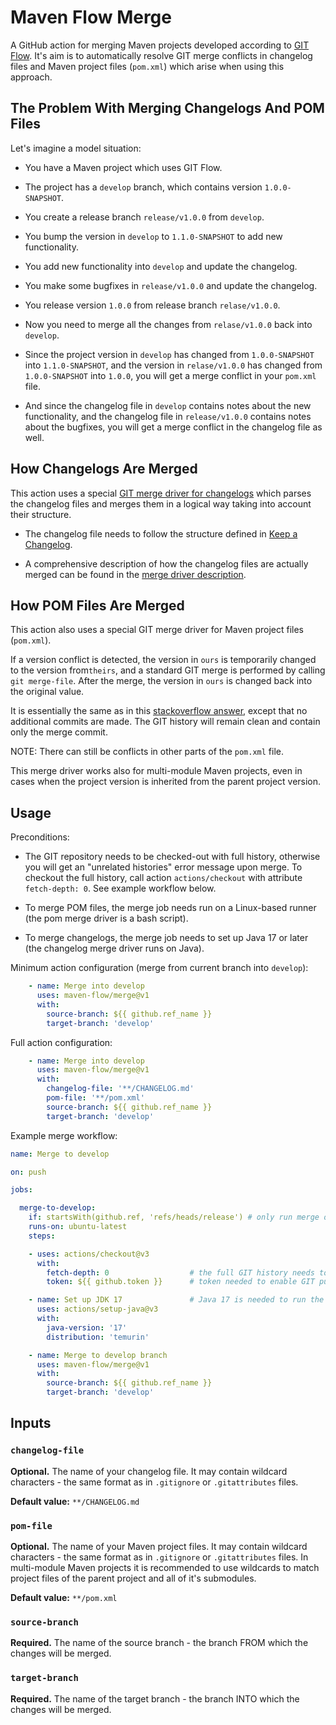 # Maven Flow Merge

A GitHub action for merging Maven projects developed according to [GIT Flow](https://nvie.com/posts/a-successful-git-branching-model/). It's aim is to automatically resolve GIT merge conflicts in changelog files and Maven project files (`pom.xml`) which arise when using this approach.

## The Problem With Merging Changelogs And POM Files

Let's imagine a model situation:

- You have a Maven project which uses GIT Flow.

- The project has a `develop` branch, which contains version `1.0.0-SNAPSHOT`.

- You create a release branch `release/v1.0.0` from `develop`.

- You bump the version in `develop` to `1.1.0-SNAPSHOT` to add new functionality.

- You add new functionality into `develop` and update the changelog.

- You make some bugfixes in `release/v1.0.0` and update the changelog.

- You release version `1.0.0` from release branch `relase/v1.0.0`.

- Now you need to merge all the changes from `relase/v1.0.0` back into `develop`.

- Since the project version in `develop` has changed from `1.0.0-SNAPSHOT` into `1.1.0-SNAPSHOT`, and the version in `relase/v1.0.0` has changed from `1.0.0-SNAPSHOT` into `1.0.0`, you will get a merge conflict in your `pom.xml` file.

- And since the changelog file in `develop` contains notes about the new functionality, and the changelog file in `release/v1.0.0` contains notes about the bugfixes, you will get a merge conflict in the changelog file as well.

## How Changelogs Are Merged

This action uses a special [GIT merge driver for changelogs](https://github.com/maven-flow/changelog-merge-driver) which parses the changelog files and merges them in a logical way taking into account their structure.

- The changelog file needs to follow the structure defined in [Keep a Changelog](https://keepachangelog.com/en/1.1.0/).

- A comprehensive description of how the changelog files are actually merged can be found in the [merge driver description](https://github.com/maven-flow/changelog-merge-driver?tab=readme-ov-file#how-it-works).

## How POM Files Are Merged

This action also uses a special GIT merge driver for Maven project files (`pom.xml`).

If a version conflict is detected, the version in `ours` is temporarily changed to the version from`theirs`, and a standard GIT merge is performed by calling `git merge-file`. After the merge, the version in `ours` is changed back into the original value.

It is essentially the same as in this [stackoverflow answer](https://stackoverflow.com/a/33181239/2468620), except that no additional commits are made. The GIT history will remain clean and contain only the merge commit.

NOTE: There can still be conflicts in other parts of the `pom.xml` file.

This merge driver works also for multi-module Maven projects, even in cases when the project version is inherited from the parent project version.

## Usage

Preconditions:

- The GIT repository needs to be checked-out with full history, otherwise you will get an "unrelated histories" error message upon merge. To checkout the full history, call action `actions/checkout` with attribute `fetch-depth: 0`. See example workflow below.

- To merge POM files, the merge job needs run on a Linux-based runner (the pom merge driver is a bash script).

- To merge changelogs, the merge job needs to set up Java 17 or later (the changelog merge driver runs on Java).

Minimum action configuration (merge from current branch into `develop`):

```yaml
    - name: Merge into develop
      uses: maven-flow/merge@v1
      with:
        source-branch: ${{ github.ref_name }}
        target-branch: 'develop'
```

Full action configuration:

```yaml
    - name: Merge into develop
      uses: maven-flow/merge@v1
      with:
        changelog-file: '**/CHANGELOG.md'
        pom-file: '**/pom.xml'
        source-branch: ${{ github.ref_name }}
        target-branch: 'develop'
```

Example merge workflow:

```yaml
name: Merge to develop

on: push

jobs:

  merge-to-develop:
    if: startsWith(github.ref, 'refs/heads/release') # only run merge on release branches
    runs-on: ubuntu-latest
    steps:

    - uses: actions/checkout@v3
      with:
        fetch-depth: 0                  # the full GIT history needs to be checked out
        token: ${{ github.token }}      # token needed to enable GIT push after merge

    - name: Set up JDK 17               # Java 17 is needed to run the changelog merge driver
      uses: actions/setup-java@v3
      with:
        java-version: '17'
        distribution: 'temurin'

    - name: Merge to develop branch
      uses: maven-flow/merge@v1
      with:
        source-branch: ${{ github.ref_name }}
        target-branch: 'develop'
```

## Inputs

### `changelog-file`

**Optional.** The name of your changelog file. It may contain wildcard characters - the same format as in `.gitignore` or `.gitattributes` files.

**Default value:** `**/CHANGELOG.md`

### `pom-file`

**Optional.** The name of your Maven project files. It may contain wildcard characters - the same format as in `.gitignore` or `.gitattributes` files. In multi-module Maven projects it is recommended to use wildcards to match project files of the parent project and all of it's submodules.

**Default value:** `**/pom.xml`

### `source-branch`

**Required.** The name of the source branch - the branch FROM which the changes will be merged.

### `target-branch`

**Required.** The name of the target branch - the branch INTO which the changes will be merged.
